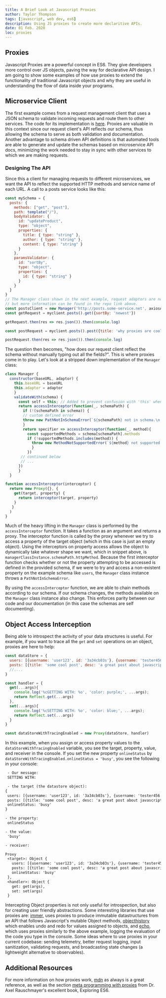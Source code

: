 ```yaml
---
title: A Brief Look at Javascript Proxies
author: Taylor Thompson
tags: [javascript, web dev, es6]
description: Using JS proxies to create more declaritive APIs.
date: 01 Feb. 2020
loc: proxies
---
```


## Proxies
Javascript Proxies are a powerful concept in ES6. They give developers more control over JS objects, paving the way for declarative API design. I am going to show some examples of how use proxies to extend the functionality of traditional Javascript objects and why they are useful in understanding the flow of data inside your programs.

## Microservice Client
The first example comes from a request management client that uses a JSON schema to validate incoming requests and route them to other services. The code for its implementation is [here](https://github.com/jamestthompson3/micro-manager). Proxies are valuable in this context since our request client's API reflects our schema, thus allowing the schema to serve as both validation and documentation. Another advantage to schema driven API definitions is that automated tools are able to generate and update the schemas based on microservice API docs, minimizing the work needed to stay in sync with other services to which we are making requests.

### Designing The API
Since this a client for managing requests to different microservices, we want the API to reflect the supported HTTP methods and service name of each URL. A call to a posts service looks like this:
```js
const mySchema = {
  posts: {
    methods: ["get", "post"],
    path: template("/"),
    bodyValidator: {
      id: "updateProduct",
      type: "object",
      properties: {
        title: { type: "string" },
        author: { type: "string" },
        content: { type: "string" }
      }
    },
    paramsValidator: {
      id: "sortBy",
      type: "object",
      properties: {
        id: { type: "string" }
      }
    }
  }
}
// The Manager class shown in the next example, request adaptors are not covered in this post
// but more information can be found in the repo link above.
const postsClient = new Manager('http://posts.some-service.net', axiosAdapter).validateWith(mySchema)
const getRequest = myclient.posts().get({sortBy: 'newest'})

getRequest.then(res => res.json()).then(console.log)

const postRequest = myclient.posts().post({title: 'why proxies are cool', author: 'taylor thompson', content: 'proxies are cool because they give you superpowers.'})

postRequest.then(res => res.json()).then(console.log)
```

The question then becomes, "how does our request client reflect the schema without manually typing out all the fields?". This is where proxies come in to play. Let's look at a stripped down implementation of the `Manager` class:

```js
class Manager {
  constructor(baseURL, adaptor) {
    this.baseURL = baseURL
    this.adaptor = adaptor
    }
    validateWith(schema) {
      const self = this; // Added to prevent confusion with 'this' when nesting calls
      return accessInterceptor(function(_, schemaPath) {
        if (!(schemaPath in schema)) {
        // custom defined error
        throw new PathNotInSchemaError(`${schemaPath} not in schema.\n valid paths are\n [${Object.keys(schema)}]`)
        }
        return specifier => accessInterceptor(function(_, method){
          const supportedMethods = schema[schemaPath].methods
          if (!supportedMethods.includes(method)) {
            throw new MethodNotSupportedError(`${method} not supported in ${schemaPath}.\n supported methods are \n [${Object.values(supportedMethods)}]`)
            }
          })
       // continued below
       // ...
      })
      }
  }

function accessInterceptor(interceptor) {
  return new Proxy({}, {
    get(target, property) {
      return interceptor(target, property)
    }
   }
  )
}
```

Much of the heavy lifting in the `Manager` class is performed by the `accessInterceptor` function. It takes a function as an argument and returns a proxy. The interceptor function is called by the proxy whenever we try to access a property of the target object (which in this case is just an empty object). Using the interceptors on property access allows the object to dynamically take whatever shape we want, which in snippet above, is `managerClassInstance.schemaPath.httpMethod`. Because the first interceptor function checks whether or not the property attempting to be accessed is defined in the provided schema, if we were to try and access a non-existent property on the example schema like `users`, the `Manager` class instance throws a `PathNotInSchemaError`.

By using the `accessInterceptor` function, we are able to chain methods according to our schema. If our schema changes, the methods available on the `Manager` class instance also change. This enforces parity between our code and our documentation (in this case the schemas are self documenting).

## Object Access Interception
Being able to introspect the activity of your data structures is useful. For example, if you want to trace all the `get` and `set` operations on an object, proxies are here to help:

```js
const dataStore = {
  users: [{username: 'user123', id: '3a34cb03s'}, {username: 'tester456', id: '6kj77acv9'}],
  posts: [{title: 'some cool post', desc: 'a great post about javascript'}],
  //....
}

const handler = {
  get(...args){
    console.log('%cGETTING WITH: %o', 'color: purple;', ...args);
    return Reflect.get(...args)
  },
  set(...args){
    console.log('%cSETTING WITH: %o', 'color: blue;', ...args);
    return Reflect.set(...args)
  }
}

const dataStoreWithTracingEnabled = new Proxy(dataStore, handler)
```

In this example, when you assign or access property values to the `dataStoreWithTracingEnabled` variable, you see the target, property, value, and receiver in the console. If you set the new property `onlineStatus` by `dataStoreWithTracingEnabled.onlineStatus = 'busy'`, you see the following in your console:

 ```txt
  - Our message:
  SETTING WITH:

  - the target (the datastore object):
{
  users: [{username: 'user123', id: '3a34cb03s'}, {username: 'tester456', id: '6kj77acv9'}],
  posts: [{title: 'some cool post', desc: 'a great post about javascript'}],
  onlineStatus: 'busy'
}

 - the property:
  onlineStatus

- the value:
  'busy'

- receiver:

Proxy
  <target>: Object {
    users: [{username: 'user123', id: '3a34cb03s'}, {username: 'tester456', id: '6kj77acv9'}],
    posts: [{title: 'some cool post', desc: 'a great post about javascript'}],
    onlineStatus: 'busy'
  },
  <handler>: Object {
    get: get(args),
    set: set(args)
  }

```
Intercepting Object properties is not only useful for introspection, but also for creating user friendly abstractions. Some interesting libraries that use proxies are: [immer](https://github.com/immerjs/immer), uses proxies to produce immutable datastructures from an API that follows Javascript's mutable Object methods, [objecthistory](https://github.com/sdgluck/objecthistory) which enables undo and redo for values assigned to objects, and [echo](https://github.com/mrjacobbloom/echo), which uses proxies similarly to the above example, logging the evaluation of the code you type in the console. Some ideas where to use proxies in your current codebase: sending telemetry, better request logging, input sanitization, validating requests, and broadcasting state changes (a lightweight alternative to observables).

## Additional Resources

For more information on how proxies work, [mdn](https://developer.mozilla.org/en-US/docs/Web/JavaScript/Reference/Global_Objects/Proxy) as always is a great reference, as well as the section [meta programming with proxies](https://exploringjs.com/es6/ch_proxies.html) from Dr. Axel Rauschmayer's excellent book, Exploring ES6.
